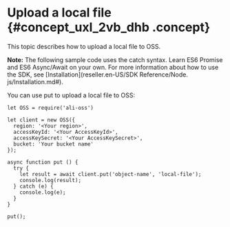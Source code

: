 # Upload a local file {#concept_uxl_2vb_dhb .concept}

This topic describes how to upload a local file to OSS.

**Note:** The following sample code uses the catch syntax. Learn ES6 Promise and ES6 Async/Await on your own. For more information about how to use the SDK, see [Installation](reseller.en-US/SDK Reference/Node. js/Installation.md#).

You can use put to upload a local file to OSS:

```language-js
let OSS = require('ali-oss')

let client = new OSS({
  region: '<Your region>',
  accessKeyId: '<Your AccessKeyId>',
  accessKeySecret: '<Your AccessKeySecret>',
  bucket: 'Your bucket name'
});

async function put () {
  try {
    let result = await client.put('object-name', 'local-file');
    console.log(result);
  } catch (e) {
    console.log(e);
  }
}

put();

```

